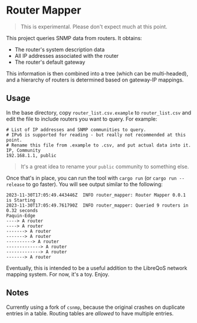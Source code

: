 # Router Mapper

> This is experimental. Please don't expect much at this point.

This project queries SNMP data from routers. It obtains:

* The router's system description data
* All IP addresses associated with the router
* The router's default gateway

This information is then combined into a tree (which can be multi-headed), and a hierarchy of routers is determined based on gateway-IP mappings.

## Usage

In the base directory, copy `router_list.csv.example` to `router_list.csv` and edit the file to include routers you want to query. For example:

```csv
# List of IP addresses and SNMP communities to query.
# IPv6 is supported for reading - but really not recommended at this point.
# Rename this file from .example to .csv, and put actual data into it.
IP, Community
192.168.1.1, public
```

> It's a great idea to rename your `public` community to something else.

Once that's in place, you can run the tool with `cargo run` (or `cargo run --release` to go faster). You will see output similar to the following:

```
2023-11-30T17:05:49.443446Z  INFO router_mapper: Router Mapper 0.0.1 is Starting
2023-11-30T17:05:49.761790Z  INFO router_mapper: Queried 9 routers in 0.32 seconds
Paquin-Edge
----> A router
----> A router
-------> A router
-------> A router
----------> A router
-------------> A router
-------------> A router
-------> A router
```

Eventually, this is intended to be a useful addition to the LibreQoS network mapping system. For now, it's a toy. Enjoy.

## Notes

Currently using a fork of `csnmp`, because the original crashes on duplicate entries in a table. Routing tables are *allowed* to have multiple entries.